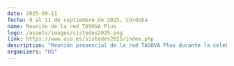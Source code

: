 ```yaml
---
date: 2025-09-11
fecha: 9 al 11 de septiembre de 2025, Córdoba
name: Reunión de la red TASOVA Plus 
logo: /assets/images/sistedes2025.png
link: https://www.uco.es/sistedes2025/index.php
description: "Reunión presencial de la red TASOVA Plus durante la celebración de las Jornadas JISBD en el congreso SISTEDES 2025. Además, se impartirá un pequeño tutorial sobre modelado de la variabilidad como parte de las actividades del encuentro dentro del <a href='https://www.uco.es/sistedes2025/ProgramaJISBD_ASV.php' title='Programa ASV JISBD 2025' target='_blank'>track ASV sobre Arquitecturas Software y Variabilidad</a>."
organizers: "US"
---
```

